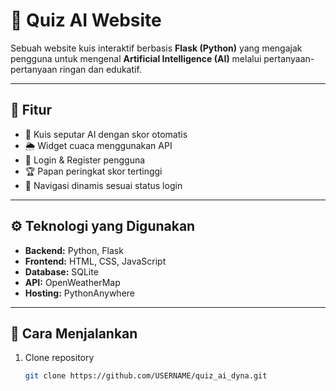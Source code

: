 # 🤖 Quiz AI Website

Sebuah website kuis interaktif berbasis **Flask (Python)** yang mengajak pengguna untuk mengenal **Artificial Intelligence (AI)** melalui pertanyaan-pertanyaan ringan dan edukatif.

---

## 🌟 Fitur
- 🧠 Kuis seputar AI dengan skor otomatis  
- 🌦️ Widget cuaca menggunakan API  
- 🔐 Login & Register pengguna  
- 🏆 Papan peringkat skor tertinggi  
- 🧭 Navigasi dinamis sesuai status login  

---

## ⚙️ Teknologi yang Digunakan
- **Backend:** Python, Flask  
- **Frontend:** HTML, CSS, JavaScript  
- **Database:** SQLite  
- **API:** OpenWeatherMap  
- **Hosting:** PythonAnywhere  

---

## 🚀 Cara Menjalankan
1. Clone repository  
   ```bash
   git clone https://github.com/USERNAME/quiz_ai_dyna.git
